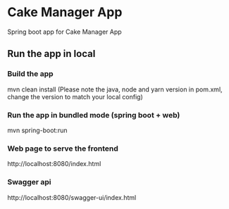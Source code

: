 # Cake Manager App
Spring boot app for Cake Manager App

## Run the app in local
### Build the app
mvn clean install
(Please note the java, node and yarn version in pom.xml, change the version to match your local config)

### Run the app in bundled mode (spring boot + web)
mvn spring-boot:run

### Web page to serve the frontend
http://localhost:8080/index.html

### Swagger api
http://localhost:8080/swagger-ui/index.html


